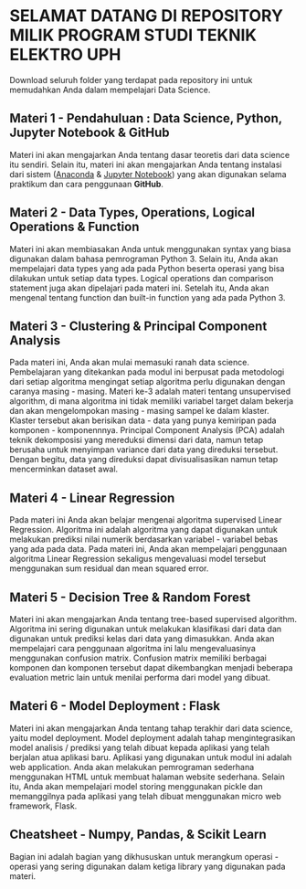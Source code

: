 # SELAMAT DATANG DI REPOSITORY MILIK PROGRAM STUDI TEKNIK ELEKTRO UPH
Download seluruh folder yang terdapat pada repository ini untuk memudahkan Anda dalam mempelajari Data Science.

## Materi 1 - Pendahuluan : Data Science, Python, Jupyter Notebook & GitHub
Materi ini akan mengajarkan Anda tentang dasar teoretis dari data science itu sendiri. Selain itu, materi ini akan mengajarkan Anda tentang instalasi dari sistem ([Anaconda](https://www.anaconda.com/) & [Jupyter Notebook](https://jupyter.org/)) yang akan digunakan selama praktikum dan cara penggunaan **GitHub**.

## Materi 2 - Data Types, Operations, Logical Operations & Function
Materi ini akan membiasakan Anda untuk menggunakan syntax yang biasa digunakan dalam bahasa pemrograman Python 3. Selain itu, Anda akan mempelajari data types yang ada pada Python beserta operasi yang bisa dilakukan untuk setiap data types. Logical operations dan comparison statement juga akan dipelajari pada materi ini. Setelah itu, Anda akan mengenal tentang function dan built-in function yang ada pada Python 3.

## Materi 3 - Clustering & Principal Component Analysis
Pada materi ini, Anda akan mulai memasuki ranah data science. Pembelajaran yang ditekankan pada modul ini berpusat pada metodologi dari setiap algoritma mengingat setiap algoritma perlu digunakan dengan caranya masing - masing.
Materi ke-3 adalah materi tentang unsupervised algorithm, di mana algoritma ini tidak memiliki variabel target dalam bekerja dan akan mengelompokan masing - masing sampel ke dalam klaster. Klaster tersebut akan berisikan data - data yang punya kemiripan pada komponen - komponennnya.
Principal Component Analysis (PCA) adalah teknik dekomposisi yang mereduksi dimensi dari data, namun tetap berusaha untuk menyimpan variance dari data yang direduksi tersebut. Dengan begitu, data yang direduksi dapat divisualisasikan namun tetap mencerminkan dataset awal.

## Materi 4 - Linear Regression
Pada materi ini Anda akan belajar mengenai algoritma supervised Linear Regression. Algoritma ini adalah algoritma yang dapat digunakan untuk melakukan prediksi nilai numerik berdasarkan variabel - variabel bebas yang ada pada data. Pada materi ini, Anda akan mempelajari penggunaan algoritma Linear Regression sekaligus mengevaluasi model tersebut menggunakan sum residual dan mean squared error.

## Materi 5 - Decision Tree & Random Forest
Materi ini akan mengajarkan Anda tentang tree-based supervised algorithm. Algoritma ini sering digunakan untuk melakukan klasifikasi dari data dan digunakan untuk prediksi kelas dari data yang dimasukkan. Anda akan mempelajari cara penggunaan algoritma ini lalu mengevaluasinya menggunakan confusion matrix. Confusion matrix memiliki berbagai komponen dan komponen tersebut dapat dikembangkan menjadi beberapa evaluation metric lain untuk menilai performa dari model yang dibuat.

## Materi 6 - Model Deployment : Flask
Materi ini akan mengajarkan Anda tentang tahap terakhir dari data science, yaitu model deployment. Model deployment adalah tahap mengintegrasikan model analisis / prediksi yang telah dibuat kepada aplikasi yang telah berjalan atua aplikasi baru. Aplikasi yang digunakan untuk modul ini adalah web application. Anda akan melakukan pemrograman sederhana menggunakan HTML untuk membuat halaman website sederhana. Selain itu, Anda akan mempelajari model storing menggunakan pickle dan memanggilnya pada aplikasi yang telah dibuat menggunakan micro web framework, Flask.

## Cheatsheet - Numpy, Pandas, & Scikit Learn
Bagian ini adalah bagian yang dikhususkan untuk merangkum operasi - operasi yang sering digunakan dalam ketiga library yang digunakan pada materi.
